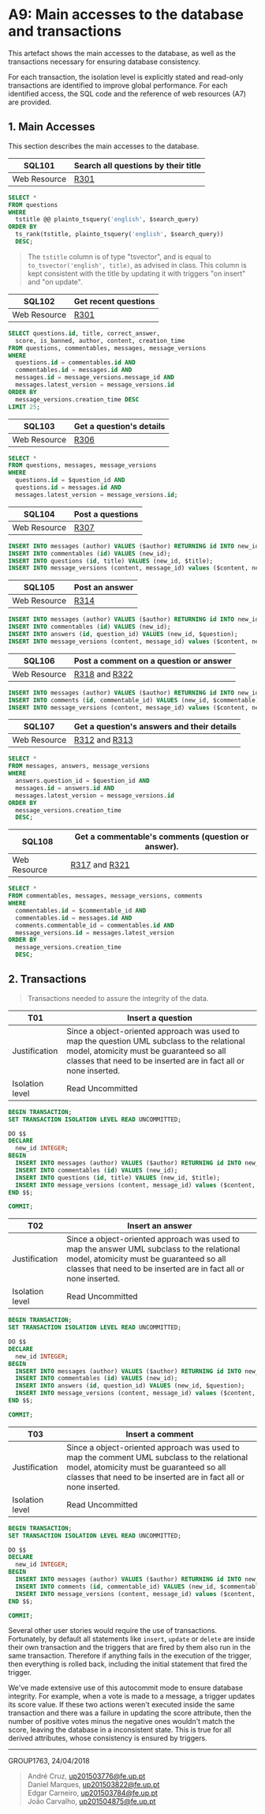 # A9: Main accesses to the database and transactions
This artefact shows the main accesses to the database, as well as the transactions necessary for ensuring database consistency.

For each transaction, the isolation level is explicitly stated and read-only transactions are identified to improve global performance. For each identified access, the SQL code and the reference of web resources (A7) are provided.

## 1. Main Accesses
This section describes the main accesses to the database.

| SQL101 | Search all questions by their title |
| ------------- | ------------------------------------------- |
| Web Resource  | [R301](lbaw1763_a7.md#r301-search-questions-page) |
```sql
SELECT *
FROM questions
WHERE
  tstitle @@ plainto_tsquery('english', $search_query)
ORDER BY
  ts_rank(tstitle, plainto_tsquery('english', $search_query))
  DESC;
```
> The ```tstitle``` column is of type "tsvector", and is equal to ```to_tsvector('english', title)```, as advised in class.
This column is kept consistent with the title by updating it with triggers "on insert" and "on update".


| SQL102 | Get recent questions |
| ------------- | ------------------------------------------- |
| Web Resource | [R301](lbaw1763_a7.md#r301-search-questions-page) |
```sql
SELECT questions.id, title, correct_answer,
  score, is_banned, author, content, creation_time
FROM questions, commentables, messages, message_versions
WHERE
  questions.id = commentables.id AND
  commentables.id = messages.id AND
  messages.id = message_versions.message_id AND
  messages.latest_version = message_versions.id
ORDER BY
  message_versions.creation_time DESC
LIMIT 25;
```

| SQL103 | Get a question's details |
| ------------- | ------------------------------------------- |
| Web Resource  | [R306](lbaw1763_a7.md#r306-get-questions-details) |
```sql
SELECT *
FROM questions, messages, message_versions
WHERE
  questions.id = $question_id AND
  questions.id = messages.id AND
  messages.latest_version = message_versions.id;
```

| SQL104 | Post a questions |
| ------------- | ------------------------------------------- |
| Web Resource  | [R307](lbaw1763_a7.md#r307-add-a-new-question---form) |
```sql
INSERT INTO messages (author) VALUES ($author) RETURNING id INTO new_id;
INSERT INTO commentables (id) VALUES (new_id);
INSERT INTO questions (id, title) VALUES (new_id, $title);
INSERT INTO message_versions (content, message_id) values ($content, new_id);
```

| SQL105 | Post an answer |
| ------------- | ------------------------------------------- |
| Web Resource  | [R314](lbaw1763_a7.md#r314-add-a-new-answer) |
```sql
INSERT INTO messages (author) VALUES ($author) RETURNING id INTO new_id;
INSERT INTO commentables (id) VALUES (new_id);
INSERT INTO answers (id, question_id) VALUES (new_id, $question);
INSERT INTO message_versions (content, message_id) values ($content, new_id);
```

| SQL106 | Post a comment on a question or answer |
| ------------- | ------------------------------------------- |
| Web Resource  | [R318](lbaw1763_a7.md#r318-add-a-new-comment-to-a-question) and [R322](lbaw1763_a7.md#r322-add-a-new-comment-to-an-answer) |
```sql
INSERT INTO messages (author) VALUES ($author) RETURNING id INTO new_id;
INSERT INTO comments (id, commentable_id) VALUES (new_id, $commentable);
INSERT INTO message_versions (content, message_id) values ($content, new_id);
```

| SQL107 | Get a question's answers and their details |
| ------------- | ------------------------------------------- |
| Web Resource  | [R312](lbaw1763_a7.md#r312-get-questions-answers) and [R313](lbaw1763_a7.md#r313-get-answers-details) |
```sql
SELECT *
FROM messages, answers, message_versions
WHERE
  answers.question_id = $question_id AND
  messages.id = answers.id AND
  messages.latest_version = message_versions.id
ORDER BY
  message_versions.creation_time
  DESC;
```

| SQL108 | Get a commentable's comments (question or answer). |
| ------------- | ------------------------------------------- |
| Web Resource  | [R317](lbaw1763_a7.md#r317-get-questions-comments) and [R321](lbaw1763_a7.md#r321-get-answers-comments) |
```sql
SELECT *
FROM commentables, messages, message_versions, comments
WHERE
  commentables.id = $commentable_id AND
  commentables.id = messages.id AND
  comments.commentable_id = commentables.id AND
  message_versions.id = messages.latest_version
ORDER BY
  message_versions.creation_time
  DESC;
```


## 2. Transactions

> Transactions needed to assure the integrity of the data.

| T01 | Insert a question |
| --------------- | ----------------------------------- |
| Justification   | Since a object-oriented approach was used to map the question UML subclass to the relational model, atomicity must be guaranteed so all classes that need to be inserted are in fact all or none inserted. |
| Isolation level | Read Uncommitted |
```sql
BEGIN TRANSACTION;
SET TRANSACTION ISOLATION LEVEL READ UNCOMMITTED;

DO $$
DECLARE
  new_id INTEGER;
BEGIN
  INSERT INTO messages (author) VALUES ($author) RETURNING id INTO new_id;
  INSERT INTO commentables (id) VALUES (new_id);
  INSERT INTO questions (id, title) VALUES (new_id, $title);
  INSERT INTO message_versions (content, message_id) values ($content, new_id);
END $$;

COMMIT;
```

| T02 | Insert an answer |
| --------------- | ----------------------------------- |
| Justification   | Since a object-oriented approach was used to map the answer UML subclass to the relational model, atomicity must be guaranteed so all classes that need to be inserted are in fact all or none inserted. |
| Isolation level | Read Uncommitted |
```sql
BEGIN TRANSACTION;
SET TRANSACTION ISOLATION LEVEL READ UNCOMMITTED;

DO $$
DECLARE
  new_id INTEGER;
BEGIN
  INSERT INTO messages (author) VALUES ($author) RETURNING id INTO new_id;
  INSERT INTO commentables (id) VALUES (new_id);
  INSERT INTO answers (id, question_id) VALUES (new_id, $question);
  INSERT INTO message_versions (content, message_id) values ($content, new_id);
END $$;

COMMIT;
```

| T03 | Insert a comment |
| --------------- | ----------------------------------- |
| Justification   | Since a object-oriented approach was used to map the comment UML subclass to the relational model, atomicity must be guaranteed so all classes that need to be inserted are in fact all or none inserted. |
| Isolation level | Read Uncommitted |
```sql
BEGIN TRANSACTION;
SET TRANSACTION ISOLATION LEVEL READ UNCOMMITTED;

DO $$
DECLARE
  new_id INTEGER;
BEGIN
  INSERT INTO messages (author) VALUES ($author) RETURNING id INTO new_id;
  INSERT INTO comments (id, commentable_id) VALUES (new_id, $commentable);
  INSERT INTO message_versions (content, message_id) values ($content, new_id);
END $$;

COMMIT;
```

Several other user stories would require the use of transactions. Fortunately, by default all statements like ```insert```, ```update``` or ```delete``` are inside their own transaction and the triggers that are fired by them also run in the same transaction. Therefore if anything fails in the execution of the trigger, then everything is rolled back, including the initial statement that fired the trigger.

We've made extensive use of this autocommit mode to ensure database integrity. For example, when a vote is made to a message, a trigger updates its score value. If these two actions weren't executed inside the same transaction and there was a failure in updating the score attribute, then the number of positive votes minus the negative ones wouldn't match the score, leaving the database in a inconsistent state.
This is true for all derived attributes, whose consistency is ensured by triggers.

***

GROUP1763, 24/04/2018

> André Cruz, up201503776@fe.up.pt  
> Daniel Marques, up201503822@fe.up.pt  
> Edgar Carneiro, up201503784@fe.up.pt  
> João Carvalho, up201504875@fe.up.pt  
